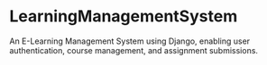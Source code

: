 # LearningManagementSystem
An E-Learning Management System using Django, enabling user authentication, course management, and assignment submissions.
